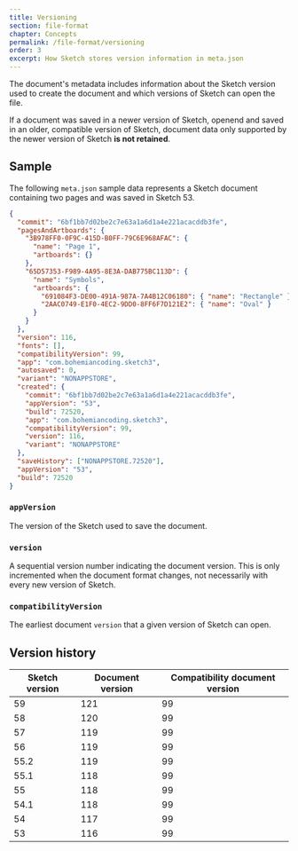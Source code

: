 ```yaml
---
title: Versioning
section: file-format
chapter: Concepts
permalink: /file-format/versioning
order: 3
excerpt: How Sketch stores version information in meta.json
---
```


The document's metadata includes information about the Sketch version used to create the document and which versions of Sketch can open the file.

If a document was saved in a newer version of Sketch, openend and saved in an older, compatible version of Sketch, document data only supported by the newer version of Sketch **is not retained**.

## Sample

The following `meta.json` sample data represents a Sketch document containing two pages and was saved in Sketch 53.

```json
{
  "commit": "6bf1bb7d02be2c7e63a1a6d1a4e221acacddb3fe",
  "pagesAndArtboards": {
    "3B978FF0-0F9C-415D-B0FF-79C6E968AFAC": {
      "name": "Page 1",
      "artboards": {}
    },
    "65D57353-F989-4A95-8E3A-DAB775BC113D": {
      "name": "Symbols",
      "artboards": {
        "691084F3-DE00-491A-987A-7A4B12C06180": { "name": "Rectangle" },
        "2AAC0749-E1F0-4EC2-9DD0-8FF6F7D121E2": { "name": "Oval" }
      }
    }
  },
  "version": 116,
  "fonts": [],
  "compatibilityVersion": 99,
  "app": "com.bohemiancoding.sketch3",
  "autosaved": 0,
  "variant": "NONAPPSTORE",
  "created": {
    "commit": "6bf1bb7d02be2c7e63a1a6d1a4e221acacddb3fe",
    "appVersion": "53",
    "build": 72520,
    "app": "com.bohemiancoding.sketch3",
    "compatibilityVersion": 99,
    "version": 116,
    "variant": "NONAPPSTORE"
  },
  "saveHistory": ["NONAPPSTORE.72520"],
  "appVersion": "53",
  "build": 72520
}
```

### `appVersion`

The version of the Sketch used to save the document.

### `version`

A sequential version number indicating the document version. This is only incremented when the document format changes, not necessarily with every new version of Sketch.

### `compatibilityVersion`

The earliest document `version` that a given version of Sketch can open.

## Version history

| Sketch version | Document version | Compatibility document version |
| -------------- | ---------------- | ------------------------------ |
| 59             | 121              | 99                             |
| 58             | 120              | 99                             |
| 57             | 119              | 99                             |
| 56             | 119              | 99                             |
| 55.2           | 119              | 99                             |
| 55.1           | 118              | 99                             |
| 55             | 118              | 99                             |
| 54.1           | 118              | 99                             |
| 54             | 117              | 99                             |
| 53             | 116              | 99                             |
